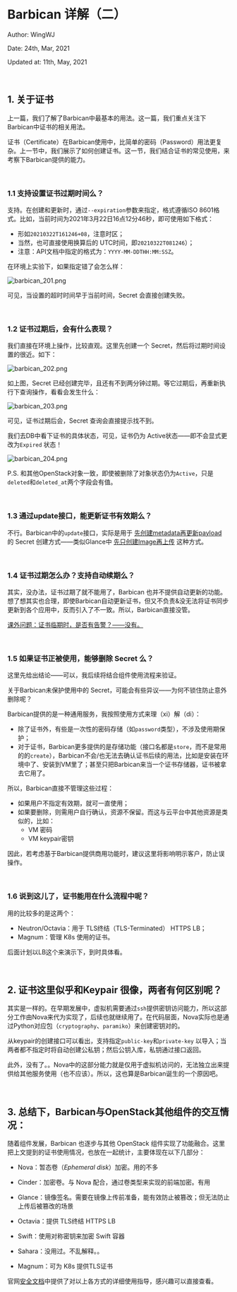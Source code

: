 # Barbican 详解（二）

Author: WingWJ

Date: 24th, Mar, 2021

Updated at: 11th, May, 2021

<br/>

## 1. 关于证书

上一篇，我们了解了Barbican中最基本的用法。这一篇，我们重点关注下Barbican中证书的相关用法。

证书（Certificate）在Barbican使用中，比简单的密码（Password）用法更复杂。上一节中，我们展示了如何创建证书。这一节，我们结合证书的常见使用，来考察下Barbican提供的能力。

<br/>

### 1.1 支持设置证书过期时间么？

支持。在创建和更新时，通过`--expiration`参数来指定，格式遵循ISO 8601格式。比如，当前时间为2021年3月22日16点12分46秒，即可使用如下格式：

- 形如`20210322T161246+08`，注意时区；
- 当然，也可直接使用换算后的 UTC时间，即`20210322T081246`）；
- 注意：API文档中指定的格式为：`YYYY-MM-DDTHH:MM:SSZ`。

在环境上实验下，如果指定错了会怎么样：

<img src="https://z3.ax1x.com/2021/03/24/6HXZu9.png" alt="barbican_201.png" />

可见，当设置的超时时间早于当前时间，Secret 会直接创建失败。

<br/>

### 1.2 证书过期后，会有什么表现？

我们直接在环境上操作，比较直观。这里先创建一个 Secret，然后将过期时间设置的很近。如下：

<img src="https://z3.ax1x.com/2021/03/24/6HXuAx.png" alt="barbican_202.png" />

如上图，Secret 已经创建完毕，且还有不到两分钟过期。等它过期后，再重新执行下查询操作，看看会发生什么：

<img src="https://z3.ax1x.com/2021/03/24/6HXEjJ.png" alt="barbican_203.png" />

可见，证书过期后会，Secret 查询会直接提示找不到。

我们去DB中看下证书的具体状态，可见，证书仍为 Active状态——即不会显式更改为`Expired` 状态！

<img src="https://z3.ax1x.com/2021/03/24/6HXeBR.png" alt="barbican_204.png" />

P.S. 和其他OpenStack对象一致，即使被删除了对象状态仍为`Active`，只是`deleted`和`deleted_at`两个字段会有值。

<br/>

### 1.3 通过update接口，能更新证书有效期么？

不行。Barbican中的`update`接口，实际是用于 <u>先创建metadata再更新payload</u> 的 Secret 创建方式——类似Glance中 <u>先只创建Image再上传</u> 这种方式。

<br/>

### 1.4 证书过期怎么办？支持自动续期么？

其实，没办法，证书过期了就不能用了，Barbican 也并不提供自动更新的功能。想了想其实也合理，即使Barbican自动更新证书，但又不负责&没无法将证书同步更新到各个应用中，反而引入了不一致。所以，Barbican直接没管。

<u>课外问题：证书临期时，是否有告警？——没有。</u>

<br/>

### 1.5 如果证书正被使用，能够删除 Secret 么？

这里先给出结论——可以，我后续将结合组件使用流程来验证。

关于Barbican未保护使用中的 Secret，可能会有些异议——为何不锁住防止意外删除呢？

Barbican提供的是一种通用服务，我按照使用方式来理（xi）解（di）：

- 除了证书外，有些是一次性的密码存储（如`password`类型），不涉及使用期保护；
- 对于证书，Barbican更多提供的是存储功能（接口名都是`store`，而不是常用的的`create`），Barbican不会/也无法去确认证书后续的用法，比如是安装在环境中了、安装到VM里了；甚至只把Barbican来当一个证书存储器，证书被拿去它用了。

所以，Barbican直接不管理这些过程：

- 如果用户不指定有效期，就可一直使用；
- 如果要删除，则需用户自行确认，资源不保留。而这与云平台中其他资源是类似的，比如：
  - VM 密码
  - VM keypair密钥

因此，若考虑基于Barbican提供商用功能时，建议这里将影响明示客户，防止误操作。

<br/>

### 1.6 说到这儿了，证书能用在什么流程中呢？

用的比较多的是这两个：

- Neutron/Octavia：用于 TLS终结（TLS-Terminated） HTTPS LB；
- Magnum：管理 K8s 使用的证书。

后面计划以LB这个来演示下，到时具体看。

<br/>

## 2. 证书这里似乎和Keypair 很像，两者有何区别呢？

其实是一样的。在早期发展中，虚拟机需要通过`ssh`提供密钥访问能力，所以这部分工作由Nova来代为实现了，后续也就继续用了。在代码层面，Nova实际也是通过Python对应包（`cryptography`、`paramiko`）来创建密钥对的。

从keypair的创建接口可以看出，支持指定`public-key`和`private-key` 以导入；当两者都不指定时将自动创建公私钥；然后公钥入库，私钥通过接口返回。

此外，没有了。。Nova中的这部分能力就是仅用于虚拟机访问的，无法独立出来提供给其他服务使用（也不应该）。所以，这也算是Barbican诞生的一个原因吧。

<br/>

## 3. 总结下，Barbican与OpenStack其他组件的交互情况：

随着组件发展，Barbican 也逐步与其他 OpenStack 组件实现了功能融合。这里把上文提到的证书使用情况，也放在一起统计，主要体现在以下几部分：

- Nova：暂态卷（*Ephemeral disk*）加密。用的不多

- Cinder：加密卷。与 Nova 配合，通过卷类型来实现的前端加密。有用
- Glance：镜像签名。需要在镜像上传前准备，能有效防止被篡改；但无法防止上传后被篡改的场景

- Octavia：提供 TLS终结 HTTPS LB
- Swift：使用对称密钥来加密 Swift 容器

- Sahara：没用过。不乱解释。。

- Magnum：可为 K8s 提供TLS证书

官网[安全文档](https://docs.openstack.org/security-guide/secrets-management/secrets-management-use-cases.html)中提供了对以上各方式的详细使用指导，感兴趣可以直接查看。

<br/>